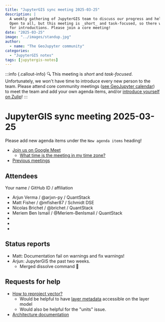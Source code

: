 ```yaml
---
title: "JupyterGIS sync meeting 2025-03-25"
description: |
  A weekly gathering of JupyterGIS team to discuss our progress and help each other out.
  Open to all, but this meeting is _short_ and task-focused, so there will not be time
  for introductions. Please join a core meeting!
date: "2025-03-25"
image: "../images/standup.jpg"
author:
  - name: "The GeoJupyter community"
categories:
  - "JupyterGIS notes"
tags: [jupytergis-notes]
---
```


:::info {.callout-info}
:mag: This meeting is _short_ and _task-focused_. Unfortunately, we won't have time to
introduce every new person to the team. Please attend core community meetings ([see
GeoJupyter calendar](https://geojupyter.org/calendar)) to meet the team and add your own
agenda items, and/or
[introduce yourself on Zulip](https://jupyter.zulipchat.com/#narrow/channel/471314-geojupyter/topic/Welcome)!
:::

# JupyterGIS sync meeting 2025-03-25

Please add new agenda items under the `New agenda items` heading!

- [Join us on Google Meet](https://meet.google.com/zhk-vygf-gke)
  - [What time is the meeting in my time zone?](https://dateful.com/convert/utc?t=4pm)
- [Previous meetings](https://geojupyter.org/blog/#category=JupyterGIS%20notes)


## Attendees

Your name / GitHub ID / affiliation

* Arjun Verma / \@arjxn-py / QuantStack
* Matt Fisher / \@mfisher87 / Schmidt DSE
* Nicolas Brichet / \@brichet / QuantStack
* Meriem Ben Ismail / \@Meriem-BenIsmail / QuantStack
*
*
*


## Status reports

* Matt: Documentation fail on warnings and fix warnings!
* Arjun: JupyterGIS the past two weeks.
    * Merged dissolve command :tada:


## Requests for help

* [How to reproject vector?](https://github.com/geojupyter/jupytergis/issues/535)
    * Would be helpful to have [layer metadata](https://github.com/geojupyter/jupytergis/issues/471) accessible on the layer model
    * Would also be helpful for the "units" issue.
* [Architecture documentation](https://github.com/geojupyter/jupytergis/issues/401)
